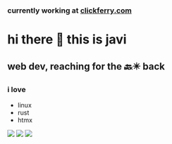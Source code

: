 ### currently working at [clickferry.com](https://www.clickferry.com)

<h1>hi there 👋 this is javi</h1>
<h2>web dev, reaching for the  🔙✴️ back</h2>
<h3>i love</h3>
<ul>
<li>linux</li>
<li>rust</li>
<li>htmx</li>
</ul>
<img src="https://github-profile-summary-cards.vercel.app/api/cards/profile-details?username=javlocan&theme=gruvbox"/>
<img src="https://github-profile-summary-cards.vercel.app/api/cards/repos-per-language?username=javlocan&theme=gruvbox" style="display:inline" />
<img src="https://github-profile-summary-cards.vercel.app/api/cards/most-commit-language?username=javlocan&theme=gruvbox"  style="display:inline"  />
